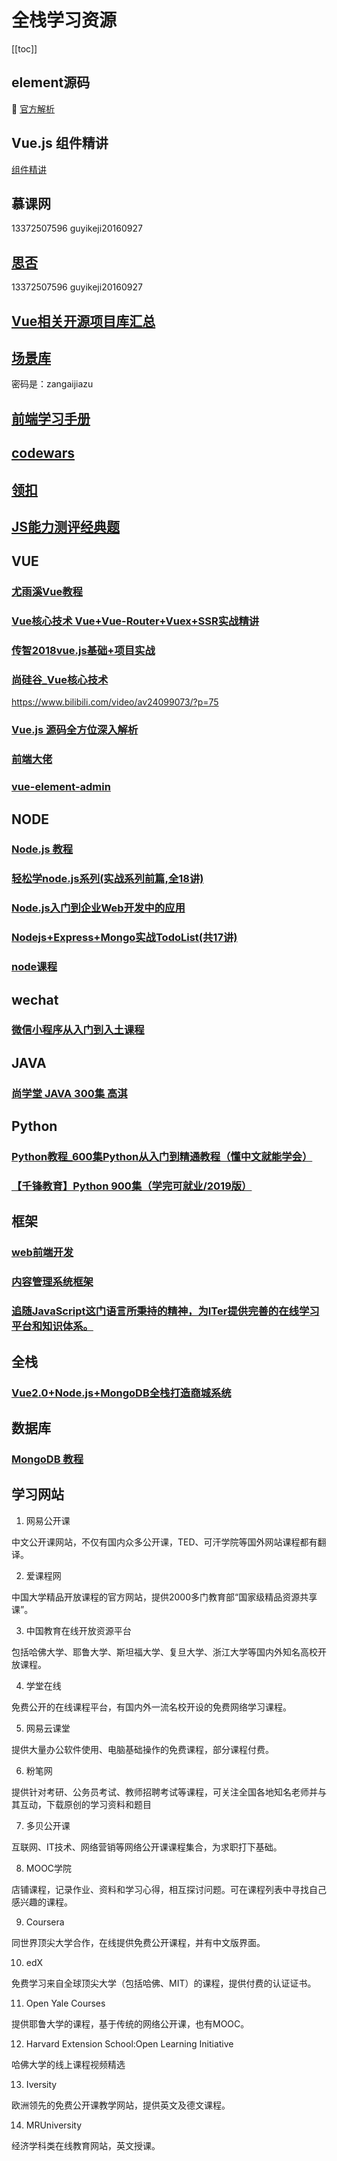 # 全栈学习资源
[[toc]]


## element源码

:100: [官方解析](https://www.jianshu.com/c/c71f9c127c71)


## Vue.js 组件精讲
 [组件精讲](https://juejin.im/book/5bc844166fb9a05cd676ebca)


## 慕课网
13372507596
guyikeji20160927

## [思否](https://segmentfault.com/ls/1650000016424063)

13372507596
guyikeji20160927


## [Vue相关开源项目库汇总](https://github.com/opendigg/awesome-github-vue)


## [场景库](http://v.youku.com/v_show/id_XMzIxMzE0ODQ5Ng==.html?spm=a2h0z.8244218.2371631.3)

密码是：zangaijiazu


## [前端学习手册](https://frontendmasters.com/books/front-end-handbook/2018/2018.html)

## [codewars](https://www.codewars.com/dashboard)


## [领扣](https://leetcode-cn.com/problems/reverse-integer/description/)

## [JS能力测评经典题](https://www.nowcoder.com/practice/578026cd24e3446bbf27fe565473dc26?tpId=6&tqId=10972&rp=1&ru=%2Fta%2Fjs-assessment&qru=%2Fta%2Fjs-assessment%2Fquestion-ranking&tPage=2)

## VUE

### [尤雨溪Vue教程](https://www.bilibili.com/video/av48152676/?p=3)

### [Vue核心技术 Vue+Vue-Router+Vuex+SSR实战精讲](https://coding.imooc.com/lesson/196.html#mid=12212)

### [传智2018vue.js基础+项目实战](https://www.bilibili.com/video/av24826984/?p=64)

 ### [尚硅谷_Vue核心技术](https://www.bilibili.com/video/av24099073?p=2)
https://www.bilibili.com/video/av24099073/?p=75


### [Vue.js 源码全方位深入解析](https://coding.imooc.com/lesson/228.html#mid=15182)

### [前端大佬](https://frontendmasters.com/)

###  [vue-element-admin](https://panjiachen.github.io/vue-element-admin-site/zh/guide/essentials/new-page.html#%E5%A4%9A%E7%BA%A7%E7%9B%AE%E5%BD%95-%E5%B5%8C%E5%A5%97%E8%B7%AF%E7%94%B1)


## NODE
### [Node.js 教程](http://www.runoob.com/nodejs/nodejs-mongodb.html)

### [轻松学node.js系列(实战系列前篇,全18讲)](https://www.bilibili.com/video/av21010015/?p=10)


### [Node.js入门到企业Web开发中的应用](https://coding.imooc.com/lesson/146.html#mid=7474)


### [Nodejs+Express+Mongo实战TodoList(共17讲)](https://www.bilibili.com/video/av20196752?spm_id_from=333.338.v_desc.1)

### [node课程](https://www.coursera.org/learn/server-side-nodejs)


## wechat
### [微信小程序从入门到入土课程](https://www.bilibili.com/video/av11938917?p=2)



## JAVA

### [尚学堂 JAVA 300集 高淇](https://www.bilibili.com/video/av6749471?from=search&seid=1087797588085626946)

## Python

### [Python教程_600集Python从入门到精通教程（懂中文就能学会）](https://www.bilibili.com/video/av14184325?spm_id_from=333.338.__bofqi.19)

### [【千锋教育】Python 900集（学完可就业/2019版）](https://www.bilibili.com/video/av69060979?from=search&seid=14173942618642821954)

## 框架

### [web前端开发](https://www.css88.com/)

### [内容管理系统框架](http://doc.cms.7yue.pro/)

### [追随JavaScript这门语言所秉持的精神，为ITer提供完善的在线学习平台和知识体系。](https://www.ikcamp.com/)

## 全栈
### [Vue2.0+Node.js+MongoDB全栈打造商城系统](https://pan.baidu.com/disk/home?#/all?vmode=list&path=%2F%E5%85%A8%E6%A0%88%2FVue2.0%2BNode.js%2BMongoDB%E5%85%A8%E6%A0%88%E6%89%93%E9%80%A0%E5%95%86%E5%9F%8E%E7%B3%BB%E7%BB%9F)


## 数据库

### [MongoDB 教程](http://www.runoob.com/mongodb/mongodb-tutorial.html)

## 学习网站

1. 网易公开课

中文公开课网站，不仅有国内众多公开课，TED、可汗学院等国外网站课程都有翻译。

2. 爱课程网

中国大学精品开放课程的官方网站，提供2000多门教育部“国家级精品资源共享课”。

3. 中国教育在线开放资源平台

包括哈佛大学、耶鲁大学、斯坦福大学、复旦大学、浙江大学等国内外知名高校开放课程。

4. 学堂在线

免费公开的在线课程平台，有国内外一流名校开设的免费网络学习课程。

5. 网易云课堂

提供大量办公软件使用、电脑基础操作的免费课程，部分课程付费。

6. 粉笔网

提供针对考研、公务员考试、教师招聘考试等课程，可关注全国各地知名老师并与其互动，下载原创的学习资料和题目

7. 多贝公开课

互联网、IT技术、网络营销等网络公开课课程集合，为求职打下基础。

8. MOOC学院

店铺课程，记录作业、资料和学习心得，相互探讨问题。可在课程列表中寻找自己感兴趣的课程。

9. Coursera

同世界顶尖大学合作，在线提供免费公开课程，并有中文版界面。

10. edX

免费学习来自全球顶尖大学（包括哈佛、MIT）的课程，提供付费的认证证书。

11. Open Yale Courses

 提供耶鲁大学的课程，基于传统的网络公开课，也有MOOC。

12. Harvard Extension School:Open Learning Initiative

哈佛大学的线上课程视频精选

13. Iversity

欧洲领先的免费公开课教学网站，提供英文及德文课程。

14. MRUniversity

经济学科类在线教育网站，英文授课。
